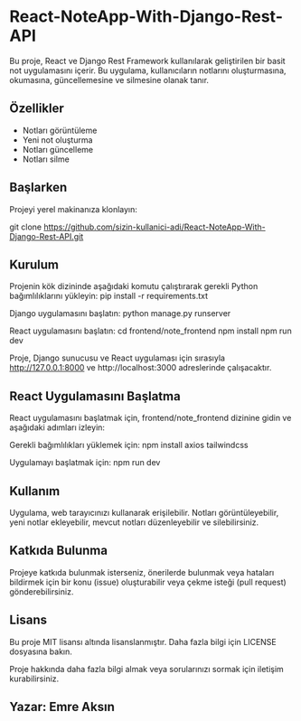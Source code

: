 # React-NoteApp-With-Django-Rest-API

Bu proje, React ve Django Rest Framework kullanılarak geliştirilen bir basit not uygulamasını içerir. Bu uygulama, kullanıcıların notlarını oluşturmasına, okumasına, güncellemesine ve silmesine olanak tanır.

## Özellikler

- Notları görüntüleme
- Yeni not oluşturma
- Notları güncelleme
- Notları silme

## Başlarken

Projeyi yerel makinanıza klonlayın:


git clone https://github.com/sizin-kullanici-adi/React-NoteApp-With-Django-Rest-API.git


## Kurulum
Projenin kök dizininde aşağıdaki komutu çalıştırarak gerekli Python bağımlılıklarını yükleyin:
pip install -r requirements.txt

Django uygulamasını başlatın:
python manage.py runserver


React uygulamasını başlatın:
cd frontend/note_frontend
npm install
npm run dev

Proje, Django sunucusu ve React uygulaması için sırasıyla http://127.0.0.1:8000 ve http://localhost:3000 adreslerinde çalışacaktır.


## React Uygulamasını Başlatma
React uygulamasını başlatmak için, frontend/note_frontend dizinine gidin ve aşağıdaki adımları izleyin:

Gerekli bağımlılıkları yüklemek için: 
npm install axios tailwindcss

Uygulamayı başlatmak için:
npm run dev

## Kullanım
Uygulama, web tarayıcınızı kullanarak erişilebilir. Notları görüntüleyebilir, yeni notlar ekleyebilir, mevcut notları düzenleyebilir ve silebilirsiniz.

## Katkıda Bulunma
Projeye katkıda bulunmak isterseniz, önerilerde bulunmak veya hataları bildirmek için bir konu (issue) oluşturabilir veya çekme isteği (pull request) gönderebilirsiniz.

## Lisans
Bu proje MIT lisansı altında lisanslanmıştır. Daha fazla bilgi için LICENSE dosyasına bakın.

Proje hakkında daha fazla bilgi almak veya sorularınızı sormak için iletişim kurabilirsiniz.

## Yazar: Emre Aksın


